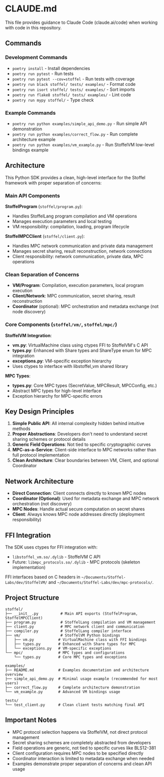 # CLAUDE.md

This file provides guidance to Claude Code (claude.ai/code) when working with code in this repository.

## Commands

### Development Commands
- `poetry install` - Install dependencies
- `poetry run pytest` - Run tests
- `poetry run pytest --cov=stoffel` - Run tests with coverage
- `poetry run black stoffel/ tests/ examples/` - Format code
- `poetry run isort stoffel/ tests/ examples/` - Sort imports  
- `poetry run flake8 stoffel/ tests/ examples/` - Lint code
- `poetry run mypy stoffel/` - Type check

### Example Commands
- `poetry run python examples/simple_api_demo.py` - Run simple API demonstration
- `poetry run python examples/correct_flow.py` - Run complete architecture example
- `poetry run python examples/vm_example.py` - Run StoffelVM low-level bindings example

## Architecture

This Python SDK provides a clean, high-level interface for the Stoffel framework with proper separation of concerns:

### Main API Components

**StoffelProgram** (`stoffel/program.py`):
- Handles StoffelLang program compilation and VM operations
- Manages execution parameters and local testing
- VM responsibility: compilation, loading, program lifecycle

**StoffelMPCClient** (`stoffel/client.py`):
- Handles MPC network communication and private data management  
- Manages secret sharing, result reconstruction, network connections
- Client responsibility: network communication, private data, MPC operations

### Clean Separation of Concerns

- **VM/Program**: Compilation, execution parameters, local program execution
- **Client/Network**: MPC communication, secret sharing, result reconstruction  
- **Coordinator** (optional): MPC orchestration and metadata exchange (not node discovery)

### Core Components (`stoffel/vm/`, `stoffel/mpc/`)

**StoffelVM Integration**:
- **vm.py**: VirtualMachine class using ctypes FFI to StoffelVM's C API
- **types.py**: Enhanced with Share types and ShareType enum for MPC integration
- **exceptions.py**: VM-specific exception hierarchy
- Uses ctypes to interface with libstoffel_vm shared library

**MPC Types**:
- **types.py**: Core MPC types (SecretValue, MPCResult, MPCConfig, etc.)
- Abstract MPC types for high-level interface
- Exception hierarchy for MPC-specific errors

## Key Design Principles

1. **Simple Public API**: All internal complexity hidden behind intuitive methods
2. **Proper Abstractions**: Developers don't need to understand secret sharing schemes or protocol details
3. **Generic Field Operations**: Not tied to specific cryptographic curves
4. **MPC-as-a-Service**: Client-side interface to MPC networks rather than full protocol implementation
5. **Clean Architecture**: Clear boundaries between VM, Client, and optional Coordinator

## Network Architecture

- **Direct Connection**: Client connects directly to known MPC nodes
- **Coordinator (Optional)**: Used for metadata exchange and MPC network orchestration (not discovery)
- **MPC Nodes**: Handle actual secure computation on secret shares
- **Client**: Always knows MPC node addresses directly (deployment responsibility)

## FFI Integration

The SDK uses ctypes for FFI integration with:
- `libstoffel_vm.so/.dylib` - StoffelVM C API 
- Future: `libmpc_protocols.so/.dylib` - MPC protocols (skeleton implementation)

FFI interfaces based on C headers in `~/Documents/Stoffel-Labs/dev/StoffelVM/` and `~/Documents/Stoffel-Labs/dev/mpc-protocols/`.

## Project Structure

```
stoffel/
├── __init__.py          # Main API exports (StoffelProgram, StoffelMPCClient)
├── program.py           # StoffelLang compilation and VM management
├── client.py            # MPC network client and communication
├── compiler.py          # StoffelLang compiler interface
├── vm/                  # StoffelVM Python bindings
│   ├── vm.py           # VirtualMachine class with FFI bindings
│   ├── types.py        # Enhanced with Share types for MPC
│   └── exceptions.py   # VM-specific exceptions
└── mpc/                # MPC types and configurations
    └── types.py        # Core MPC types and exceptions

examples/
├── README.md           # Examples documentation and architecture overview
├── simple_api_demo.py  # Minimal usage example (recommended for most users)  
├── correct_flow.py     # Complete architecture demonstration
└── vm_example.py       # Advanced VM bindings usage

tests/
└── test_client.py      # Clean client tests matching final API
```

## Important Notes

- MPC protocol selection happens via StoffelVM, not direct protocol management
- Secret sharing schemes are completely abstracted from developers
- Field operations are generic, not tied to specific curves like BLS12-381  
- Client configuration requires MPC nodes to be specified directly
- Coordinator interaction is limited to metadata exchange when needed
- Examples demonstrate proper separation of concerns and clean API usage